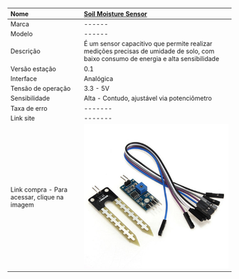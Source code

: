 | Nome | [Soil Moisture Sensor](https://en.wikipedia.org/wiki/Soil_moisture_sensor) |
| :--- | :--- |
| Marca | ------ |
| Modelo | ------ |
| Descrição | É um sensor capacitivo que permite realizar medições precisas de umidade de solo, com baixo consumo de energia e alta sensibilidade |
| Versão estação | 0.1 |
| Interface | Analógica |
| Tensão de operação | 3.3 - 5V |
| Sensibilidade | Alta - Contudo, ajustável via potenciômetro |
| Taxa de erro | ------- |
| Link site | ------- |
| Link compra - Para acessar, clique na imagem | [![](/assets/soil_moisture.jpg)](http://www.filipeflop.com/pd-aa99a-sensor-de-umidade-do-solo-higrometro.html) |



